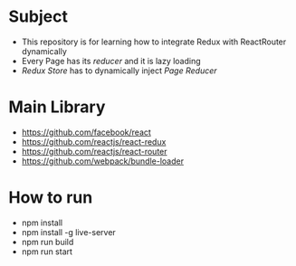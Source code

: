 # Subject

- This repository is for learning how to integrate Redux with ReactRouter dynamically
- Every Page has its *reducer* and it is lazy loading
- *Redux Store* has to dynamically inject *Page Reducer*

# Main Library

- https://github.com/facebook/react
- https://github.com/reactjs/react-redux
- https://github.com/reactjs/react-router
- https://github.com/webpack/bundle-loader

# How to run

- npm install
- npm install -g live-server
- npm run build 
- npm run start